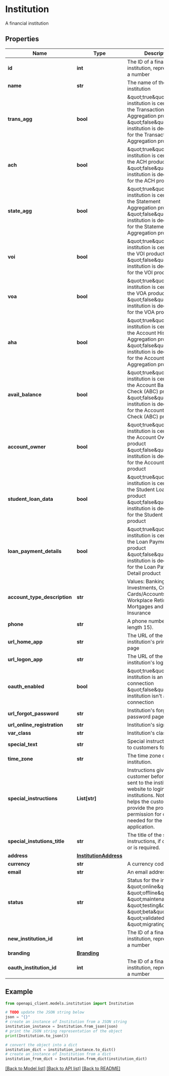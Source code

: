 # Institution

A financial institution

## Properties

Name | Type | Description | Notes
------------ | ------------- | ------------- | -------------
**id** | **int** | The ID of a financial institution, represented as a number | 
**name** | **str** | The name of the institution | [optional] 
**trans_agg** | **bool** | \&quot;true\&quot;: The institution is certified for the Transaction Aggregation product \&quot;false\&quot;: The institution is decertified for the Transaction Aggregation product | 
**ach** | **bool** | \&quot;true\&quot;: The institution is certified for the ACH product \&quot;false\&quot;: The institution is decertified for the ACH product | 
**state_agg** | **bool** | \&quot;true\&quot;: The institution is certified for the Statement Aggregation product \&quot;false\&quot;: The institution is decertified for the Statement Aggregation product | 
**voi** | **bool** | \&quot;true\&quot;: The institution is certified for the VOI product \&quot;false\&quot;: The institution is decertified for the VOI product | 
**voa** | **bool** | \&quot;true\&quot;: The institution is certified for the VOA product \&quot;false\&quot;: The institution is decertified for the VOA product | 
**aha** | **bool** | \&quot;true\&quot;: The institution is certified for the Account History Aggregation product \&quot;false\&quot;: The institution is decertified for the Account History Aggregation product | 
**avail_balance** | **bool** | \&quot;true\&quot;: The institution is certified for the Account Balance Check (ABC) product \&quot;false\&quot;: The institution is decertified for the Account Balance Check (ABC) product | 
**account_owner** | **bool** | \&quot;true\&quot;: The institution is certified for the Account Owner product \&quot;false\&quot;: The institution is decertified for the Account Owner product | 
**student_loan_data** | **bool** | \&quot;true\&quot;: The institution is certified for the Student Loan Data product  \&quot;false\&quot;: The institution is decertified for the Student Loan Data product | [optional] 
**loan_payment_details** | **bool** | \&quot;true\&quot;: The institution is certified for the Loan Payment Detail product  \&quot;false\&quot;: The institution is decertified for the Loan Payment Detail product | [optional] 
**account_type_description** | **str** | Values: Banking, Investments, Credit Cards/Accounts, Workplace Retirement, Mortgages and Loans, Insurance | [optional] 
**phone** | **str** | A phone number (max length 15). | [optional] 
**url_home_app** | **str** | The URL of the institution&#39;s primary home page | [optional] 
**url_logon_app** | **str** | The URL of the institution&#39;s login page | [optional] 
**oauth_enabled** | **bool** | \&quot;true\&quot;: The institution is an OAuth connection  \&quot;false\&quot;: The institution isn&#39;t an OAuth connection | 
**url_forgot_password** | **str** | Institution&#39;s forgot password page | [optional] 
**url_online_registration** | **str** | Institution&#39;s signup page | [optional] 
**var_class** | **str** | Institution&#39;s class | [optional] 
**special_text** | **str** | Special instructions given to customers for login | [optional] 
**time_zone** | **str** | The time zone of the institution. | [optional] 
**special_instructions** | **List[str]** | Instructions given to the customer before they are sent to the institution website to login for OAuth institutions.  Note: this helps the customer to provide the proper permission for data needed for the application. | [optional] 
**special_instutions_title** | **str** | The title of the special instructions, if one exists or is required. | [optional] 
**address** | [**InstitutionAddress**](InstitutionAddress.md) |  | [optional] 
**currency** | **str** | A currency code | 
**email** | **str** | An email address | [optional] 
**status** | **str** | Status for the institution: \&quot;online\&quot;, \&quot;offline\&quot;, \&quot;maintenance\&quot;, \&quot;testing\&quot;, \&quot;beta\&quot;, \&quot;validated\&quot;, \&quot;migrating\&quot; | 
**new_institution_id** | **int** | The ID of a financial institution, represented as a number | [optional] 
**branding** | [**Branding**](Branding.md) |  | [optional] 
**oauth_institution_id** | **int** | The ID of a financial institution, represented as a number | [optional] 

## Example

```python
from openapi_client.models.institution import Institution

# TODO update the JSON string below
json = "{}"
# create an instance of Institution from a JSON string
institution_instance = Institution.from_json(json)
# print the JSON string representation of the object
print(Institution.to_json())

# convert the object into a dict
institution_dict = institution_instance.to_dict()
# create an instance of Institution from a dict
institution_from_dict = Institution.from_dict(institution_dict)
```
[[Back to Model list]](../README.md#documentation-for-models) [[Back to API list]](../README.md#documentation-for-api-endpoints) [[Back to README]](../README.md)


